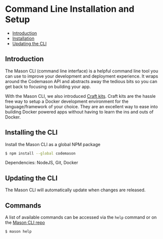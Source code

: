 # Command Line Installation and Setup

- [Introduction](#introduction)
- [Installation](#installing-the-cli)
- [Updating the CLI](#updating-the-cli)

<a name="introduction"></a>
## Introduction
The Mason CLI (command line interface) is a helpful command line tool you can use to improve your development and deployment experience. It wraps around the Codemason API and abstracts away the tedious bits so you can get back to focusing on building your app. 

With the Mason CLI, we also introduced [Craft kits](/docs/{{version}}/craft-kits). Craft kits are the hassle free way to setup a Docker development environment for the language/framework of your choice. They are an excellent way to ease into building Docker powered apps without having to learn the ins and outs of Docker.

<a name="installing-the-cli"></a>
## Installing the CLI 
Install the Mason CLI as a global NPM package

```bash
$ npm install --global codemason
```

Dependencies: NodeJS, Git, Docker

<a name="updating"></a>
## Updating the CLI
The Mason CLI will automatically update when changes are released. 

## Commands
A list of available commands can be accessed via the `help` command or on the [Mason CLI repo](https://github.com/codemasonhq/mason-cli#commands)
```bash
$ mason help
```